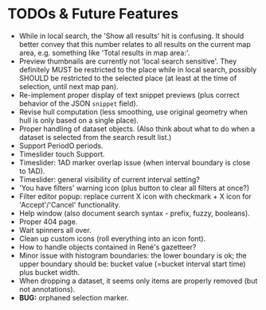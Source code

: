 # TODOs & Future Features

* While in local search, the 'Show all results' hit is confusing. It
  should better convey that this number relates to all results on the current map area,
  e.g. something like 'Total results in map area:'.
* Preview thumbnails are currently not 'local search sensitive'. They definitely MUST
  be restricted to the place while in local search, possibly SHOULD be restricted to
  the selected place (at least at the time of selection, until next map pan).
* Re-implement proper display of text snippet previews (plus
  correct behavior of the JSON `snippet` field).
* Revise hull computation (less smoothing, use original geometry
  when hull is only based on a single place).
* Proper handling of dataset objects. (Also think about what to
  do when a dataset is selected from the search result list.)
* Support PeriodO periods.
* Timeslider touch Support.
* Timeslider: 1AD marker overlap issue (when interval boundary
  is close to 1AD).
* Timeslider: general visibility of current interval setting?
* 'You have filters' warning icon (plus button to clear all
  filters at once?)
* Filter editor popup: replace current X icon with checkmark + X
  icon for 'Accept'/'Cancel' functionality.
* Help window (also document search syntax - prefix, fuzzy,
  booleans).
* Proper 404 page.
* Wait spinners all over.
* Clean up custom icons (roll everything into an icon font).
* How to handle objects contained in René's gazetteer?
* Minor issue with histogram boundaries: the lower boundary is ok; the upper boundary should
  be: bucket value (=bucket interval start time) plus bucket width.
* When dropping a dataset, it seems only items are properly removed (but not annotations).
* __BUG:__ orphaned selection marker.
